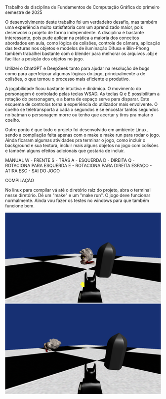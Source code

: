 Trabalho da disciplina de Fundamentos de Computação Gráfica do primeiro semestre de 2025


O desenvolvimento deste trabalho foi um verdadeiro desafio, mas também uma experiência muito satisfatória com um aprendizado maior, pois desenvolvi o projeto de forma independente. A disciplina é bastante interessante, pois pude aplicar na prática a maioria dos conceitos abordados em aula, como lógica de colisões, controle de câmara, aplicação das texturas nos objetos e modelos de iluminação Difusa e Blin-Phong também trabalhei bastante com o blender para melhorar os arquivos .obj e facilitar a posição dos objetos no jogo.

Utilizei o ChatGPT e DeepSeek tanto para ajudar na resolução de bugs como para aperfeiçoar algumas lógicas do jogo, principalmente a de colisões, o que tornou o processo mais eficiente e produtivo.

A jogabilidade ficou bastante intuitiva e dinâmica. O movimento do personagem é controlado pelas teclas WSAD. As teclas Q e E possibilitam a rotação do personagem, e a barra de espaço serve para disparar. Este esquema de controlos torna a experiência do utilizador mais envolvente. O coelho se teletransporta a cada x segundos e se encostar tantos segundos no batman o personagem morre ou tenho que acertar y tiros pra matar o coelho.

Outro ponto é que todo o projeto foi desenvolvido em ambiente Linux, sendo a compilação feita apenas com o make e make run para rodar o jogo. Ainda ficaram algumas atividades pra terminar o jogo, como incluir o background e sua textura, incluir mais alguns objetos no jogo com colisões e também alguns efeitos adicionais que gostaria de incluir.


MANUAL
W - FRENTE
S - TRÁS
A - ESQUERDA
D - DIREITA
Q - ROTACIONA PARA ESQUERDA
E - ROTACIONA PARA DIREITA
ESPAÇO - ATIRA
ESC - SAI DO JOGO

COMPILAÇÃO

 No linux para compilar vá até o diretório raiz do projeto, abra o terminal nesse diretório. Dê um "make" e um "make run". O jogo deve funcionar normalmente.
 Ainda vou fazer os testes no windows para que também funcione bem.

![Imagem X](x.png)
![Imagem Y](y.png)
